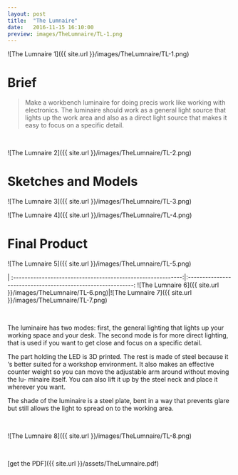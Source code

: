 ```yaml
---
layout: post
title:  "The Lumnaire"
date:   2016-11-15 16:10:00
preview: images/TheLumnaire/TL-1.png
---
```

![The Lumnaire 1]({{ site.url }}/images/TheLumnaire/TL-1.png)

# Brief
> Make a workbench luminaire for doing precis work like working with electronics.
> The luminaire should work as a general light source that lights up the work area and also as a direct light source that makes it easy to focus on a specific detail.

<br>

![The Lumnaire 2]({{ site.url }}/images/TheLumnaire/TL-2.png)

# Sketches and Models

![The Lumnaire 3]({{ site.url }}/images/TheLumnaire/TL-3.png)

![The Lumnaire 4]({{ site.url }}/images/TheLumnaire/TL-4.png)

# Final Product

![The Lumnaire 5]({{ site.url }}/images/TheLumnaire/TL-5.png)

|
:-----------------------------------------------------------:|:-----------------------------------------------------------:
![The Lumnaire 6]({{ site.url }}/images/TheLumnaire/TL-6.png)|![The Lumnaire 7]({{ site.url }}/images/TheLumnaire/TL-7.png)

<br>

The luminaire has two modes: first, the general lighting that lights up your working space and
your desk. The second mode is for more direct
lighting, that is used if you want to get close
and focus on a specific detail.

The part holding the LED is 3D printed. The
rest is made of steel because it ‘s better suited
for a workshop environment. It also makes an
effective counter weight so you can move the
adjustable arm around without moving the lu-
minaire itself. You can also lift it up by the steel
neck and place it wherever you want.

The shade of the luminaire is a steel plate,
bent in a way that prevents glare but still
allows the light to spread on to the working
area.

<br>

![The Lumnaire 8]({{ site.url }}/images/TheLumnaire/TL-8.png)

<br>

[get the PDF]({{ site.url }}/assets/TheLumnaire.pdf)
